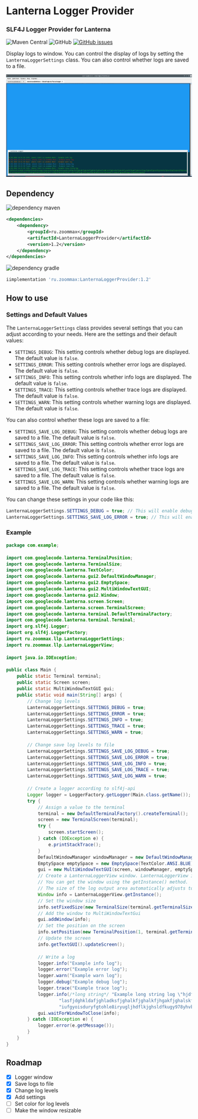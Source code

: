 # Lanterna Logger Provider
### SLF4J Logger Provider for Lanterna

![Maven Central](https://img.shields.io/maven-central/v/ru.zoommax/LanternaLoggerProvider?style=plastic)
![GitHub](https://img.shields.io/github/license/ZooMMaX/LanternaLoggerProvider?style=plastic)
[![GitHub issues](https://img.shields.io/github/issues/ZooMMaX/bitcoin-rpc-client?style=plastic)](https://github.com/ZooMMaX/LanternaLoggerProvider/issues)

Display logs to window. You can control the display of logs by setting the `LanternaLoggerSettings` class. You can also control whether logs are saved to a file.


![screenshot](https://github.com/ZooMMaX/LanternaLoggerProvider/blob/26caac5dd6127f28705a623aa7956ac53543ffa9/screen02.jpg?raw=true)



## Dependency

![dependency maven](https://img.shields.io/badge/DEPENDENCY-Maven-C71A36?style=plastic&logo=apachemaven)
```xml
<dependencies>
    <dependency>
        <groupId>ru.zoommax</groupId>
        <artifactId>LanternaLoggerProvider</artifactId>
        <version>1.2</version>
    </dependency>
</dependencies>
```

![dependency gradle](https://img.shields.io/badge/DEPENDENCY-Gradle-02303A?style=plastic&logo=gradle)
```groovy
iimplementation 'ru.zoommax:LanternaLoggerProvider:1.2'
```

## How to use

### Settings and Default Values

The `LanternaLoggerSettings` class provides several settings that you can adjust according to your needs. Here are the settings and their default values:

- `SETTINGS_DEBUG`: This setting controls whether debug logs are displayed. The default value is `false`.
- `SETTINGS_ERROR`: This setting controls whether error logs are displayed. The default value is `false`.
- `SETTINGS_INFO`: This setting controls whether info logs are displayed. The default value is `false`.
- `SETTINGS_TRACE`: This setting controls whether trace logs are displayed. The default value is `false`.
- `SETTINGS_WARN`: This setting controls whether warning logs are displayed. The default value is `false`.

You can also control whether these logs are saved to a file:

- `SETTINGS_SAVE_LOG_DEBUG`: This setting controls whether debug logs are saved to a file. The default value is `false`.
- `SETTINGS_SAVE_LOG_ERROR`: This setting controls whether error logs are saved to a file. The default value is `false`.
- `SETTINGS_SAVE_LOG_INFO`: This setting controls whether info logs are saved to a file. The default value is `false`.
- `SETTINGS_SAVE_LOG_TRACE`: This setting controls whether trace logs are saved to a file. The default value is `false`.
- `SETTINGS_SAVE_LOG_WARN`: This setting controls whether warning logs are saved to a file. The default value is `false`.

You can change these settings in your code like this:

```java
LanternaLoggerSettings.SETTINGS_DEBUG = true; // This will enable debug logs
LanternaLoggerSettings.SETTINGS_SAVE_LOG_ERROR = true; // This will enable saving error logs to a file
```

### Example
```java
package com.example;

import com.googlecode.lanterna.TerminalPosition;
import com.googlecode.lanterna.TerminalSize;
import com.googlecode.lanterna.TextColor;
import com.googlecode.lanterna.gui2.DefaultWindowManager;
import com.googlecode.lanterna.gui2.EmptySpace;
import com.googlecode.lanterna.gui2.MultiWindowTextGUI;
import com.googlecode.lanterna.gui2.Window;
import com.googlecode.lanterna.screen.Screen;
import com.googlecode.lanterna.screen.TerminalScreen;
import com.googlecode.lanterna.terminal.DefaultTerminalFactory;
import com.googlecode.lanterna.terminal.Terminal;
import org.slf4j.Logger;
import org.slf4j.LoggerFactory;
import ru.zoommax.llp.LanternaLoggerSettings;
import ru.zoommax.llp.LanternaLoggerView;

import java.io.IOException;

public class Main {
    public static Terminal terminal;
    public static Screen screen;
    public static MultiWindowTextGUI gui;
    public static void main(String[] args) {
        // Change log levels
        LanternaLoggerSettings.SETTINGS_DEBUG = true;
        LanternaLoggerSettings.SETTINGS_ERROR = true;
        LanternaLoggerSettings.SETTINGS_INFO = true;
        LanternaLoggerSettings.SETTINGS_TRACE = true;
        LanternaLoggerSettings.SETTINGS_WARN = true;

        // Change save log levels to file
        LanternaLoggerSettings.SETTINGS_SAVE_LOG_DEBUG = true;
        LanternaLoggerSettings.SETTINGS_SAVE_LOG_ERROR = true;
        LanternaLoggerSettings.SETTINGS_SAVE_LOG_INFO = true;
        LanternaLoggerSettings.SETTINGS_SAVE_LOG_TRACE = true;
        LanternaLoggerSettings.SETTINGS_SAVE_LOG_WARN = true;

        // Create a logger according to slf4j-api
        Logger logger = LoggerFactory.getLogger(Main.class.getName());
        try {
            // Assign a value to the terminal
            terminal = new DefaultTerminalFactory().createTerminal();
            screen = new TerminalScreen(terminal);
            try {
                screen.startScreen();
            } catch (IOException e) {
                e.printStackTrace();
            }
            DefaultWindowManager windowManager = new DefaultWindowManager();
            EmptySpace emptySpace = new EmptySpace(TextColor.ANSI.BLUE);
            gui = new MultiWindowTextGUI(screen, windowManager, emptySpace);
            // Create a LanternaLoggerView window. LanternaLoggerView is a singleton.
            // You can get the window using the getInstance() method.
            // The size of the log output area automatically adjusts to the size of the window.
            Window info = LanternaLoggerView.getInstance();
            // Set the window size
            info.setFixedSize(new TerminalSize(terminal.getTerminalSize().getColumns() - 5, terminal.getTerminalSize().getRows() / 4));
            // Add the window to MultiWindowTextGui
            gui.addWindow(info);
            // Set the position on the screen
            info.setPosition(new TerminalPosition(1, terminal.getTerminalSize().getRows() - info.getDecoratedSize().getRows()));
            // Update the screen
            info.getTextGUI().updateScreen();

            // Write a log
            logger.info("Example info log");
            logger.error("Example error log");
            logger.warn("Example warn log");
            logger.debug("Example debug log");
            logger.trace("Example trace log");
            logger.info(/*long string*/ "Example long string log \"hjdfaiush;asuhgl;asuhfgliashugliasuygp;oigyuaiosufdyghagyhlasiugyhaljkhfgalkdfjghadkfjghalkdfjghlakfjgh" +
                    "lasfjdghkldafjghladksfjghalkfjghalkfjhgakfjghalskfjhgafjghadfjghaldfgjkhalkjfghoufyhgfjkghsdjfhglsuoyhva'krltgujpaoirytgua;siryhtgpsor8tuygfp89y4u5hjt;" +
                    "iufgyoisduryfgtohle8iryugljhdflkjghsldfkugy978yhvbaelrkuity;ao9iwserjf;a98yhr;goasdfknmgp;or8ewi9uytrguhrg\"");
            gui.waitForWindowToClose(info);
        } catch (IOException e) {
            logger.error(e.getMessage());
        }
    }
}
```

## Roadmap

- [x] Logger window
- [x] Save logs to file
- [x] Change log levels
- [x] Add settings
- [ ] Set color for log levels
- [ ] Make the window resizable